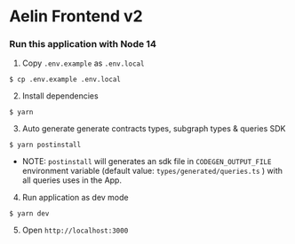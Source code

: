 # Aelin Frontend v2

### Run this application with Node 14

1. Copy `.env.example` as `.env.local`

```
$ cp .env.example .env.local
```

2. Install dependencies

```
$ yarn
```

3. Auto generate generate contracts types, subgraph types & queries SDK

```
$ yarn postinstall
```

- NOTE: `postinstall` will generates an sdk file in `CODEGEN_OUTPUT_FILE` environment variable (default value: `types/generated/queries.ts` ) with all queries uses in the App.

4. Run application as dev mode

```
$ yarn dev
```

5. Open `http://localhost:3000`
